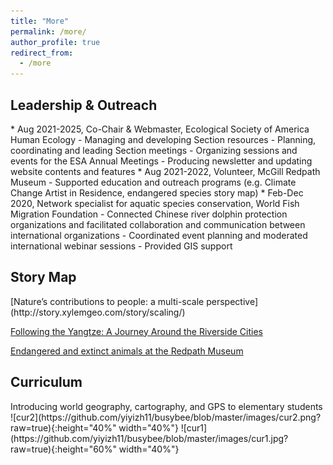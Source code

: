 ```yaml
---
title: "More"
permalink: /more/
author_profile: true
redirect_from: 
  - /more
---
```

<h2><b>Leadership & Outreach</b></h2>
* Aug 2021-2025, Co-Chair & Webmaster, Ecological Society of America Human Ecology 
  - Managing and developing Section resources 
  - Planning, coordinating and leading Section meetings
  - Organizing sessions and events for the ESA Annual Meetings
  - Producing newsletter and updating website contents and features
* Aug 2021-2022, Volunteer, McGill Redpath Museum
  - Supported education and outreach programs (e.g. Climate Change Artist in Residence, endangered species story map)
* Feb-Dec 2020, Network specialist for aquatic species conservation, World Fish Migration Foundation
  - Connected Chinese river dolphin protection organizations and facilitated collaboration and communication between international organizations
  - Coordinated event planning and moderated international webinar sessions
  - Provided GIS support

<h2><b>Story Map</b></h2>
[Nature’s contributions to people: a multi-scale perspective](http://story.xylemgeo.com/story/scaling/)

[Following the Yangtze: A Journey Around the Riverside Cities](https://storymaps.arcgis.com/stories/961e284aede3476995c7c3201f79142b)

[Endangered and extinct animals at the Redpath Museum](https://storymaps.arcgis.com/stories/030a1d7ba9c94f549b0f5d8132a1d254)

<h2><b>Curriculum</b></h2>
Introducing world geography, cartography, and GPS to elementary students
![cur2](https://github.com/yiyizh11/busybee/blob/master/images/cur2.png?raw=true){:height="40%" width="40%"}&nbsp;![cur1](https://github.com/yiyizh11/busybee/blob/master/images/cur1.jpg?raw=true){:height="60%" width="40%"}


